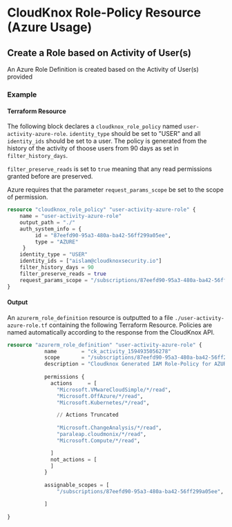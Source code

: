 # CloudKnox Role-Policy Resource (Azure Usage)

## Create a Role based on Activity of User(s)

An Azure Role Definition is created based on the Activity of User(s) provided

### Example

#### Terraform Resource

The following block declares a `cloudknox_role_policy` named `user-activity-azure-role`. `identity_type` should be set to "USER" and all `identity_ids` should be set to a user. The policy is generated from the history of the activity of thoose users from 90 days as set in `filter_history_days`. 

`filter_preserve_reads` is set to `true` meaning that any read permissions granted before are preserved. 

Azure requires that the parameter `request_params_scope` be set to the scope of permission.

```terraform
resource "cloudknox_role_policy" "user-activity-azure-role" {
    name = "user-activity-azure-role"
    output_path = "./"
    auth_system_info = {
         id = "87eefd90-95a3-480a-ba42-56ff299a05ee",
         type = "AZURE"
     }
    identity_type = "USER"
    identity_ids = ["aislam@cloudknoxsecurity.io"]
    filter_history_days = 90
    filter_preserve_reads = true
    request_params_scope = "/subscriptions/87eefd90-95a3-480a-ba42-56ff299a05ee"
}
```

#### Output

An `azurerm_role_definition` resource is outputted to a file `./user-activity-azure-role.tf` containing the following Terraform Resource. Policies are named automatically according to the response from the CloudKnox API.

```terraform
resource "azurerm_role_definition" "user-activity-azure-role" {
			name        = "ck_activity_1594935056278"
			scope       = "/subscriptions/87eefd90-95a3-480a-ba42-56ff299a05ee"
			description = "Cloudknox Generated IAM Role-Policy for AZURE at 2020-07-16 14:30:55.5363074 -0700 PDT m=+0.510089201"
		  
			permissions {
			  actions     = [
				"Microsoft.VMwareCloudSimple/*/read",
				"Microsoft.OffAzure/*/read",
				"Microsoft.Kubernetes/*/read",

                // Actions Truncated
		
				"Microsoft.ChangeAnalysis/*/read",
				"paraleap.cloudmonix/*/read",
				"Microsoft.Compute/*/read",

			  ]
			  not_actions = [
			  ]
			}
		  
			assignable_scopes = [
				"/subscriptions/87eefd90-95a3-480a-ba42-56ff299a05ee",

			]
		
}
```


